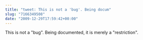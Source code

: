 ```yaml
---
title: "tweet: This is not a 'bug'. Being docum"
slug: "7166349508"
date: "2009-12-29T17:59:42+00:00"
---
```

This is not a "bug". Being documented, it is merely a "restriction".